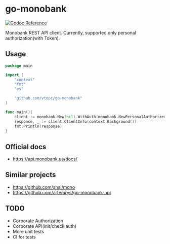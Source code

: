# go-monobank

[![Godoc Reference][godoc-img]][godoc]

Monobank REST API client.
Currently, supported only personal authorization(with Token).

## Usage
```go
package main

import (
    "context"
    "fmt"
    "os"

    "github.com/vtopc/go-monobank"
)

func main(){
    client := monobank.New(nil).WithAuth(monobank.NewPersonalAuthorizer(os.Getenv("TOKEN")))
    response, _ := client.ClientInfo(context.Background())
    fmt.Println(response)
}
```

## Official docs
 - https://api.monobank.ua/docs/

## Similar projects
- https://github.com/shal/mono
- https://github.com/artemrys/go-monobank-api

## TODO
- Corporate Authorization
- Corporate API(init/check auth)
- More unit tests
- CI for tests

[godoc]: https://godoc.org/github.com/vtopc/go-monobank
[godoc-img]: https://godoc.org/github.com/vtopc/go-monobank?status.svg
